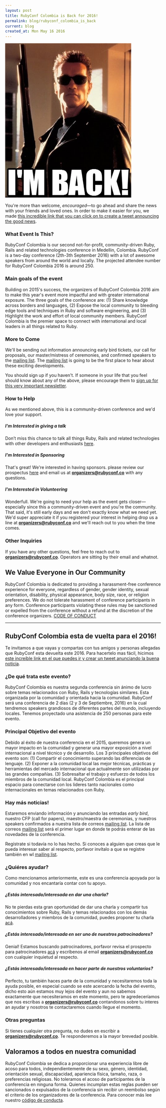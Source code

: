 ```yaml
---
layout: post
title: RubyConf Colombia is Back for 2016!
permalink: blog/rubyconf_colombia_is_back
current: blog
created_at: Mon May 16 2016
---
```


![RubyConf Colombia Is Back](/img/blog/rubyconf-colombia-is-back.png)

You're more than welcome, _encouraged_—to go ahead and share the news with
your friends and loved ones. In order to make it easier for you, we made
[this incredible link that you can click on to create a tweet announcing the good news](https://twitter.com/home?status=I%20just%20found%20out%20that%20%40rubyconfco%20is%20going%20to%20be%20on%20September%202th%20and%203th%2C%202016%20in%20Medellin%2C%20Colombia%21%20http%3A%2F%2Fwww.rubyconf.co%2F).

### What Event Is This?

  RubyConf Colombia is our second not-for-profit, community-driven Ruby, Rails
  and related technologies conference in Medellin, Colombia. RubyConf is a
  two-day conference (2th-3th September 2016) with a lot of awesome speakers
  from around the world and locally. The projected attendee number for RubyConf
  Colombia 2016 is around 250.

### Main goals of the event

  Building on 2015's success, the organizers of RubyConf Colombia 2016 aim to
  make this year's event more impactful and with greater international exposure.
  The three goals of the conference are: (1) Share knowledge across borders and
  languages, (2) Expose the local community to bleeding edge tools and
  techniques in Ruby and software engineering, and (3) Highlight the work and
  effort of local community members. RubyConf Colombia is the premier space to
  connect with international and local leaders in all things related to Ruby.

### More to Come

  We'll be sending out information announcing early bird tickets, our
  call for proposals, our master/mistress of ceremonies, and confirmed
  speakers to the [mailing list](rubyconf.us11.list-manage.com/subscribe/post?u=7b7c2e5ead7427750ced71f09&amp;id=22ba1d80e6). The [mailing list](rubyconf.us11.list-manage.com/subscribe/post?u=7b7c2e5ead7427750ced71f09&amp;id=22ba1d80e6) is going to
  be the first place to hear about these exciting developments.

  You should sign up if you haven't. If someone in your life that you
  feel should know about any of the above, please encourage them to
  [sign up for this very important newsletter](rubyconf.us11.list-manage.com/subscribe/post?u=7b7c2e5ead7427750ced71f09&amp;id=22ba1d80e6).

### How to Help

  As we mentioned above, this is a community-driven conference and we'd love
  your support.

##### I'm Interested in giving a talk

  Don’t miss this chance to talk all things Ruby, Rails and related technologies
  with other developers and enthusiasts [here](https://www.papercall.io/rubyconfco-2016).

##### I'm Interested in Sponsoring

  That's great! We're interested in having sponsors. please review our
  prospectus [here](http://www.rubyconf.co/assets/rubyconf_2016.pdf) and email
  us at **organizers@rubyconf.co** with any questions.

##### I'm Interested in Volunteering

  Wonderfull. We're going to need your help as the event gets closer—especially
  since this a community-driven event and you're the community. That said, it's
  still early days and we don't exactly know what we need yet. We'd super
  appreciate it if you registered your interest in helping drop us a line at
  **organizers@rubyconf.co** and we'll reach out to you when the time comes.

### Other Inquiries

  If you have any other questions, feel free to reach out to
  **organizers@rubyconf.co**. Operators are sitting by their email and
  whatnot.

## We Value Everyone in Our Community

  RubyConf Colombia is dedicated to providing a harassment-free
  conference experience for everyone, regardless of gender, gender
  identity, sexual orientation, disability, physical appearance, body
  size, race, or religion preferences. We do not tolerate harassment of
  conference participants in any form. Conference participants violating
  these rules may be sanctioned or expelled from the conference without
  a refund at the discretion of the conference organizers.
  [CODE OF CONDUCT](http://www.rubyconf.co/code-of-conduct.html)

* * *

## RubyConf Colombia esta de vuelta para el 2016!

Te invitamos a que vayas y compartas con tus amigos y personas allegadas que
RubyConf esta devuelta este 2016. Para hacertelo mas fácil, hicimos
[este increíble link en el que puedes ir y crear un tweet anunciando la buena noticia](https://twitter.com/home?status=I%20just%20found%20out%20that%20%40rubyconfco%20is%20going%20to%20be%20on%20September%202th%20and%203th%2C%202016%20in%20Medellin%2C%20Colombia%21%20http%3A%2F%2Fwww.rubyconf.co%2F).

### ¿De qué trata este evento?

  RubyConf Colombia es nuestra segunda conferencia sin ánimo de lucro sobre
  temas relacionados con Ruby, Rails y tecnologías similares. Esta organizada
  por la comunidad y orientada hacia la comunidad. RubyConf será una conferencia
  de 2 días (2 y 3 de Septiembre, 2016) en la cual tendremos speakers grandiosos
  de diferentes partes del mundo, incluyendo locales. Tenemos proyectado una
  asistencia de 250 personas para este evento.

### Principal Objetivo del evento

  Debido al éxito de nuestra conferencia en el 2015, queremos genera un mayor
  impacto en la comunidad y generar una mayor exposición a nivel internacional
  a nivel técnico y de desarrollo. Los 3 principales objetivos del evento son:
  (1) Compartir el conocimiento superando las diferencias de lenguaje. (2)
  Exponer a la comunidad local las mejor técnicas, prácticas y herramientas
  del mercado internacional que actualmente son utilizadas por las grandes
  compañías. (3) Sobresaltar el trabajo y esfuerzo de todos los miembros de la
  comunidad local. RubyConf Colombia es el principal espacio para conectarse con
  los lideres tanto nacionales como internacionales en temas relacionados con
  Ruby.

### Hay más noticias!

  Estaremos enviando información y anunciando las entradas _early bird_, nuestro
  CFP (call for papers), maestro/maestra de ceremonias, y nuestros speakers
  confirmados a nuestra lista de correos [mailing list](rubyconf.us11.list-manage.com/subscribe/post?u=7b7c2e5ead7427750ced71f09&amp;id=22ba1d80e6).
  La lista de correos [mailing list](rubyconf.us11.list-manage.com/subscribe/post?u=7b7c2e5ead7427750ced71f09&amp;id=22ba1d80e6)
  será el primer lugar en donde te podrás enterar de las novedades de la
  conferencia.

  Regístrate si todavía no lo has hecho. Si conoces a alguien que creas que le
  pueda interesar saber al respecto, porfavor invítalo a que se registre también
  en wl [mailing list](rubyconf.us11.list-manage.com/subscribe/post?u=7b7c2e5ead7427750ced71f09&amp;id=22ba1d80e6).


### ¿Quiéres ayudar?

  Como mencionamos anteriormente, este es una conferencia apoyada por la
  comunidad y nos encantaría contar con tu apoyo.

##### ¿Estás interesado/interesada en dar una charla?

  No te pierdas esta gran oportunidad de dar una charla y compartir tus
  conocimientos sobre Ruby, Rails y temas relacionados con los demás
  desarrolladores y miembros de la comunidad, puedes proponer tu charla
  [acá](https://www.papercall.io/rubyconfco-2016).

##### ¿Estás interesado/interesada en ser uno de nuestros patrocinadores?

  Genial! Estamos buscando patrocinadores, porfavor revisa el prospecto para
  patrocinadores [acá](http://www.rubyconf.co/assets/rubyconf_2016.pdf) y
  escríbenos al email **organizers@rubyconf.co** con cualquier inquietud al
  respecto.

##### ¿Estás interesado/interesada en hacer parte de nuestros voluntarios?

  Perfecto, tu también haces parte de la comunidad y necesitaremos toda la ayuda
  posible, en especial cuando se este acercando la fecha del evento, dicho esto
  aún estamos muy lejos del evento y aun no sabemos exactamente que necesiteramos
  en este momento, pero te agredeceríamos que nos escribas a
  **organizers@rubyconf.co** contandonos sobre tu interes an ayudar y nosotros
  te contactaremos cuando llegue el momento.


### Otras preguntas

  Si tienes cualquier otra pregunta, no dudes en escribir a
  **organizers@rubyconf.co**. Te responderemos a la mayor brevedad posible.

## Valoramos a todos en nuestra comunidad

  RubyConf Colombia se dedica a proporcionar una experiencia libre de acoso para
  todos, independientemente de su sexo, género, identidad, orientación sexual,
  discapacidad, apariencia física, tamaño, raza, o preferencias religiosas. No
  toleramos el acoso de participantes de la conferencia en ninguna forma.
  Quienes incumplan estas reglas pueden ser sancionados o expulsados de la
  conferencia sin recibir un reembolso según el criterio de los organizadores
  de la conferencia. Para conocer más lee nuestro [código de conducta](http://www.rubyconf.co/code-of-conduct).
